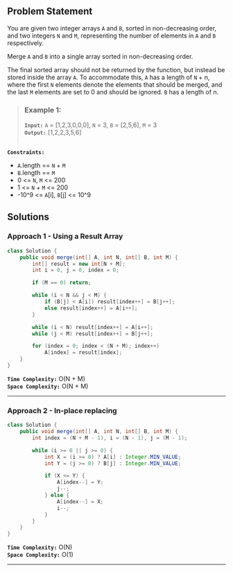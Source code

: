 ## Problem Statement
You are given two integer arrays `A` and `B`, sorted in non-decreasing order, and two integers `N` and `M`, representing the number of elements in `A` and `B` respectively.

Merge `A` and `B` into a single array sorted in non-decreasing order.

The final sorted array should not be returned by the function, but instead be stored inside the array `A`. To accommodate this, `A` has a length of `N` + n, where the first `N` elements denote the elements that should be merged, and the last `M` elements are set to 0 and should be ignored. `B` has a length of n.

> ### Example 1:
> **`Input:`** `A` = [1,2,3,0,0,0], `N` = 3, `B` = [2,5,6], `M` = 3 <br>
> **`Output:`** [1,2,2,3,5,6] <br><br>

**`Constraints:`**
- `A`.length == `N` + `M`
- `B`.length == `M`
- 0 <= `N`, `M` <= 200
- 1 <= `N` + `M` <= 200
- -10^9 <= `A`[i], `B`[j] <= 10^9

## Solutions
### Approach 1 - Using a Result Array

```java
class Solution {
    public void merge(int[] A, int N, int[] B, int M) {
        int[] result = new int[N + M];
        int i = 0, j = 0, index = 0;

        if (M == 0) return;

        while (i < N && j < M) {
            if (B[j] < A[i]) result[index++] = B[j++];
            else result[index++] = A[i++];
        }

        while (i < N) result[index++] = A[i++];
        while (j < M) result[index++] = B[j++];

        for (index = 0; index < (N + M); index++)
            A[index] = result[index];
    }
}
```

**`Time Complexity:`** O(N + M) <br>
**`Space Complexity:`** O(N + M)

---
### Approach 2 - In-place replacing

```java
class Solution {
    public void merge(int[] A, int N, int[] B, int M) {
        int index = (N + M - 1), i = (N - 1), j = (M - 1);

        while (i >= 0 || j >= 0) {
            int X = (i >= 0) ? A[i] : Integer.MIN_VALUE;
            int Y = (j >= 0) ? B[j] : Integer.MIN_VALUE;

            if (X <= Y) {
                A[index--] = Y;
                j--;
            } else {
                A[index--] = X;
                i--;
            }
        }
    }
}
```

**`Time Complexity:`** O(N) <br>
**`Space Complexity:`** O(1)

---
